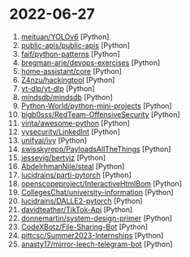 # 2022-06-27

1. [meituan/YOLOv6](https://github.com/meituan/YOLOv6 "YOLOv6: a single-stage object detection framework dedicated to industrial applications.") [Python]
2. [public-apis/public-apis](https://github.com/public-apis/public-apis "A collective list of free APIs") [Python]
3. [faif/python-patterns](https://github.com/faif/python-patterns "A collection of design patterns/idioms in Python") [Python]
4. [bregman-arie/devops-exercises](https://github.com/bregman-arie/devops-exercises "Linux, Jenkins, AWS, SRE, Prometheus, Docker, Python, Ansible, Git, Kubernetes, Terraform, OpenStack, SQL, NoSQL, Azure, GCP, DNS, Elastic, Network, Virtualization. DevOps Interview Questions") [Python]
5. [home-assistant/core](https://github.com/home-assistant/core "🏡 Open source home automation that puts local control and privacy first.") [Python]
6. [Z4nzu/hackingtool](https://github.com/Z4nzu/hackingtool "ALL IN ONE Hacking Tool For Hackers") [Python]
7. [yt-dlp/yt-dlp](https://github.com/yt-dlp/yt-dlp "A youtube-dl fork with additional features and fixes") [Python]
8. [mindsdb/mindsdb](https://github.com/mindsdb/mindsdb "In-Database Machine Learning") [Python]
9. [Python-World/python-mini-projects](https://github.com/Python-World/python-mini-projects "A collection of simple python mini projects to enhance your python skills") [Python]
10. [bigb0sss/RedTeam-OffensiveSecurity](https://github.com/bigb0sss/RedTeam-OffensiveSecurity "Tools & Interesting Things for RedTeam Ops") [Python]
11. [vinta/awesome-python](https://github.com/vinta/awesome-python "A curated list of awesome Python frameworks, libraries, software and resources") [Python]
12. [vysecurity/LinkedInt](https://github.com/vysecurity/LinkedInt "LinkedIn Recon Tool") [Python]
13. [unifyai/ivy](https://github.com/unifyai/ivy "The Unified Machine Learning Framework") [Python]
14. [swisskyrepo/PayloadsAllTheThings](https://github.com/swisskyrepo/PayloadsAllTheThings "A list of useful payloads and bypass for Web Application Security and Pentest/CTF") [Python]
15. [jessevig/bertviz](https://github.com/jessevig/bertviz "BertViz: Visualize Attention in NLP Models (BERT, GPT2, BART, etc.)") [Python]
16. [AbdelrhmanNile/steal](https://github.com/AbdelrhmanNile/steal "Free and Open Source game center for Linux, Native and Wine pre-configured games.") [Python]
17. [lucidrains/parti-pytorch](https://github.com/lucidrains/parti-pytorch "Implementation of Parti, Google's pure attention-based text-to-image neural network, in Pytorch") [Python]
18. [openscopeproject/InteractiveHtmlBom](https://github.com/openscopeproject/InteractiveHtmlBom "Interactive HTML BOM generation plugin for KiCad") [Python]
19. [CollegesChat/university-information](https://github.com/CollegesChat/university-information "收集全国各高校招生时不会写明，却会实实在在影响大学生活质量的要求与细节") [Python]
20. [lucidrains/DALLE2-pytorch](https://github.com/lucidrains/DALLE2-pytorch "Implementation of DALL-E 2, OpenAI's updated text-to-image synthesis neural network, in Pytorch") [Python]
21. [davidteather/TikTok-Api](https://github.com/davidteather/TikTok-Api "The Unofficial TikTok API Wrapper In Python") [Python]
22. [donnemartin/system-design-primer](https://github.com/donnemartin/system-design-primer "Learn how to design large-scale systems. Prep for the system design interview. Includes Anki flashcards.") [Python]
23. [CodeXBotz/File-Sharing-Bot](https://github.com/CodeXBotz/File-Sharing-Bot "Telegram Bot to store Posts and Documents and it can Access by Special Links.") [Python]
24. [pittcsc/Summer2023-Internships](https://github.com/pittcsc/Summer2023-Internships "Collection of Summer 2023 tech internships!") [Python]
25. [anasty17/mirror-leech-telegram-bot](https://github.com/anasty17/mirror-leech-telegram-bot "Aria/qBittorrent Telegram mirror/leech bot") [Python]
